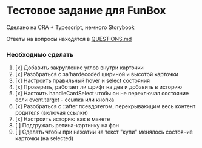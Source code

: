 # Тестовое задание для FunBox

Сделано на CRA + Typescript, немного Storybook

Ответы на вопросы находятся в [QUESTIONS.md](https://github.com/Nmgix/funbox-test-app/blob/main/QUESTIONS.md)

### Необходимо сделать

1. [x] Добавить закругление углов внутри карточки
2. [x] Разобраться с за'hardecoded шириной и высотой карточки
3. [x] Настроить правильный hover и select состояния
4. [x] Проверить, работает ли шрифт на дев и добавить в историю
5. [x] Настоить handleCardSelect чтобы он не переключал состояние если event.target - ссылка или кнопка
6. [x] Разобраться с ::after псевдотегом, перекрывающим весь контент родителя (включая ссылки)
7. [x] Настроить историю как в макете
8. [ ] Подгружать ретина-картинку на фон
9. [ ] Сделать чтобы при нажатии на текст "купи" менялось состояние карточки (на selected)
